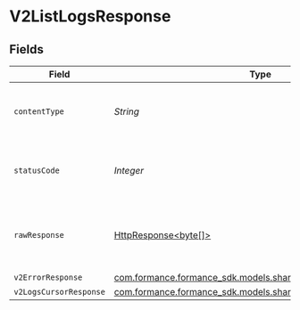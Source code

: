 # V2ListLogsResponse


## Fields

| Field                                                                                                                    | Type                                                                                                                     | Required                                                                                                                 | Description                                                                                                              |
| ------------------------------------------------------------------------------------------------------------------------ | ------------------------------------------------------------------------------------------------------------------------ | ------------------------------------------------------------------------------------------------------------------------ | ------------------------------------------------------------------------------------------------------------------------ |
| `contentType`                                                                                                            | *String*                                                                                                                 | :heavy_check_mark:                                                                                                       | HTTP response content type for this operation                                                                            |
| `statusCode`                                                                                                             | *Integer*                                                                                                                | :heavy_check_mark:                                                                                                       | HTTP response status code for this operation                                                                             |
| `rawResponse`                                                                                                            | [HttpResponse<byte[]>](https://docs.oracle.com/en/java/javase/11/docs/api/java.net.http/java/net/http/HttpResponse.html) | :heavy_check_mark:                                                                                                       | Raw HTTP response; suitable for custom response parsing                                                                  |
| `v2ErrorResponse`                                                                                                        | [com.formance.formance_sdk.models.shared.V2ErrorResponse](../../models/shared/V2ErrorResponse.md)                        | :heavy_minus_sign:                                                                                                       | Error                                                                                                                    |
| `v2LogsCursorResponse`                                                                                                   | [com.formance.formance_sdk.models.shared.V2LogsCursorResponse](../../models/shared/V2LogsCursorResponse.md)              | :heavy_minus_sign:                                                                                                       | OK                                                                                                                       |